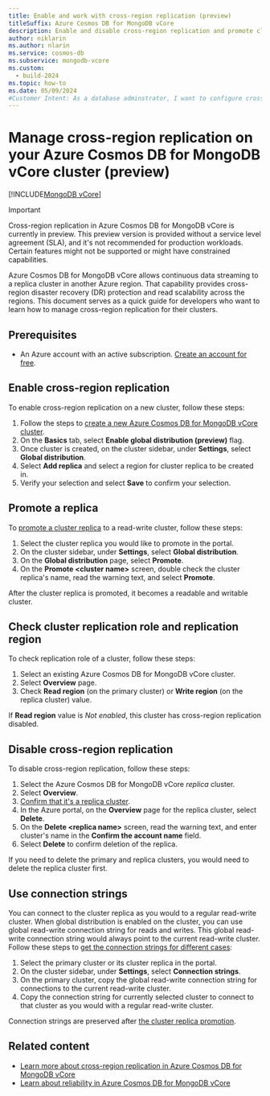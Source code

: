 ```yaml
---
title: Enable and work with cross-region replication (preview)
titleSuffix: Azure Cosmos DB for MongoDB vCore
description: Enable and disable cross-region replication and promote cluster replica in another region for disaster recovery (DR) in Azure Cosmos DB for MongoDB vCore.
author: niklarin
ms.author: nlarin
ms.service: cosmos-db
ms.subservice: mongodb-vcore
ms.custom:
  - build-2024
ms.topic: how-to
ms.date: 05/09/2024
#Customer Intent: As a database adminstrator, I want to configure cross-region replication, so that I can have disaster recovery plans in the event of a regional outage.
---
```


# Manage cross-region replication on your Azure Cosmos DB for MongoDB vCore cluster (preview)

[!INCLUDE[MongoDB vCore](../../includes/appliesto-mongodb-vcore.md)]

> [!IMPORTANT]
> Cross-region replication in Azure Cosmos DB for MongoDB vCore is currently in preview.
> This preview version is provided without a service level agreement (SLA), and it's not recommended
> for production workloads. Certain features might not be supported or might have constrained
> capabilities.

Azure Cosmos DB for MongoDB vCore allows continuous data streaming to a replica cluster in another Azure region. That capability provides cross-region disaster recovery (DR) protection and read scalability across the regions. This document serves as a quick guide for developers who want to learn how to manage cross-region replication for their clusters.

## Prerequisites

- An Azure account with an active subscription. [Create an account for free](https://azure.microsoft.com/free).

## Enable cross-region replication

To enable cross-region replication on a new cluster, follow these steps:

1. Follow the steps to [create a new Azure Cosmos DB for MongoDB vCore cluster](./quickstart-portal.md#create-a-cluster).
1. On the **Basics** tab, select **Enable global distribution (preview)** flag.
1. Once cluster is created, on the cluster sidebar, under **Settings**, select **Global distribution**.
1. Select **Add replica** and select a region for cluster replica to be created in.
1. Verify your selection and select **Save** to confirm your selection.

## Promote a replica

To [promote a cluster replica](./cross-region-replication.md#replica-cluster-promotion) to a read-write cluster, follow these steps:

1. Select the cluster replica you would like to promote in the portal.
1. On the cluster sidebar, under **Settings**, select **Global distribution**.
1. On the **Global distribution** page, select **Promote**.
1. On the **Promote \<cluster name>** screen, double check the cluster replica's name, read the warning text, and select **Promote**.

After the cluster replica is promoted, it becomes a readable and writable cluster.

## Check cluster replication role and replication region

To check replication role of a cluster, follow these steps:
1. Select an existing Azure Cosmos DB for MongoDB vCore cluster.
1. Select **Overview** page.
1. Check **Read region** (on the primary cluster) or **Write region** (on the replica cluster) value.

If **Read region** value is *Not enabled*, this cluster has cross-region replication disabled.

## Disable cross-region replication

To disable cross-region replication, follow these steps:

1. Select the Azure Cosmos DB for MongoDB vCore *replica* cluster.
1. Select **Overview**.
1. [Confirm that it's a replica cluster](#check-cluster-replication-role-and-replication-region).
1. In the Azure portal, on the **Overview** page for the replica cluster, select **Delete**.
1. On the **Delete \<replica name>** screen, read the warning text, and enter cluster's name in the **Confirm the account name** field.
1. Select **Delete** to confirm deletion of the replica.

If you need to delete the primary and replica clusters, you would need to delete the replica cluster first.

## Use connection strings

You can connect to the cluster replica as you would to a regular read-write cluster. When global distribution is enabled on the cluster, you can use global read-write connection string for reads and writes. This global read-write connection string would always point to the current read-write cluster.
Follow these steps to [get the connection strings for different cases](./cross-region-replication.md#read-operations-on-cluster-replicas-and-connection-strings):

1. Select the primary cluster or its cluster replica in the portal.
1. On the cluster sidebar, under **Settings**, select **Connection strings**.
1. On the primary cluster, copy the global read-write connection string for connections to the current read-write cluster. 
1. Copy the connection string for currently selected cluster to connect to that cluster as you would with a regular read-write cluster.

Connection strings are preserved after [the cluster replica promotion](./cross-region-replication.md#replica-cluster-promotion).

## Related content

- [Learn more about cross-region replication in Azure Cosmos DB for MongoDB vCore](./cross-region-replication.md)
- [Learn about reliability in Azure Cosmos DB for MongoDB vCore](../../../reliability/reliability-cosmos-mongodb.md)
